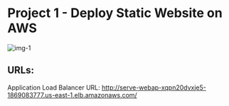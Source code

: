 # Project 1 - Deploy Static Website on AWS 

![img-1](https://github.com/HazemAbdelmagid/AWS-Cloud-DevOps-Nano-Degree-Repo/blob/main/2-%20Deploy%20a%20high-availability%20web%20app%20using%20CloudFormation/HighAvailability-WebApp-Project-Diagram.png)

## URLs:
Application Load Balancer URL: http://serve-webap-xqpn20dvxje5-1869083777.us-east-1.elb.amazonaws.com/

